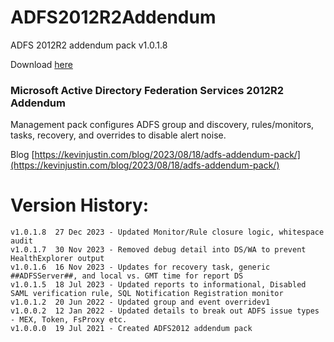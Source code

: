 # ADFS2012R2Addendum
ADFS 2012R2 addendum pack v1.0.1.8

Download [here](https://github.com/theKevinJustin/ADFS2012R2Addendum/blob/main/Microsoft.Active.Directory.Federation.Services.2012R2.Addendum.xml)

### Microsoft Active Directory Federation Services 2012R2 Addendum
Management pack configures ADFS group and discovery, rules/monitors, tasks, recovery, and overrides to disable alert noise.

Blog [https://kevinjustin.com/blog/2023/08/18/adfs-addendum-pack/](https://kevinjustin.com/blog/2023/08/18/adfs-addendum-pack/)

# Version History:
```
v1.0.1.8  27 Dec 2023 - Updated Monitor/Rule closure logic, whitespace audit
v1.0.1.7  30 Nov 2023 - Removed debug detail into DS/WA to prevent HealthExplorer output
v1.0.1.6  16 Nov 2023 - Updates for recovery task, generic ##ADFSServer##, and local vs. GMT time for report DS
v1.0.1.5  18 Jul 2023 - Updated reports to informational, Disabled SAML verification rule, SQL Notification Registration monitor
v1.0.1.2  20 Jun 2022 - Updated group and event overridev1
v1.0.0.2  12 Jan 2022 - Updated details to break out ADFS issue types - MEX, Token, FsProxy etc.
v1.0.0.0  19 Jul 2021 - Created ADFS2012 addendum pack
```
